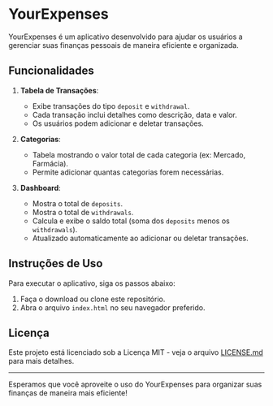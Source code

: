 # YourExpenses

YourExpenses é um aplicativo desenvolvido para ajudar os usuários a gerenciar suas finanças pessoais de maneira eficiente e organizada.

## Funcionalidades

1. **Tabela de Transações**:

   - Exibe transações do tipo `deposit` e `withdrawal`.
   - Cada transação inclui detalhes como descrição, data e valor.
   - Os usuários podem adicionar e deletar transações.

2. **Categorias**:

   - Tabela mostrando o valor total de cada categoria (ex: Mercado, Farmácia).
   - Permite adicionar quantas categorias forem necessárias.

3. **Dashboard**:
   - Mostra o total de `deposits`.
   - Mostra o total de `withdrawals`.
   - Calcula e exibe o saldo total (soma dos `deposits` menos os `withdrawals`).
   - Atualizado automaticamente ao adicionar ou deletar transações.

## Instruções de Uso

Para executar o aplicativo, siga os passos abaixo:

1. Faça o download ou clone este repositório.
2. Abra o arquivo `index.html` no seu navegador preferido.

## Licença

Este projeto está licenciado sob a Licença MIT - veja o arquivo [LICENSE.md](LICENSE.md) para mais detalhes.

---

Esperamos que você aproveite o uso do YourExpenses para organizar suas finanças de maneira mais eficiente!

